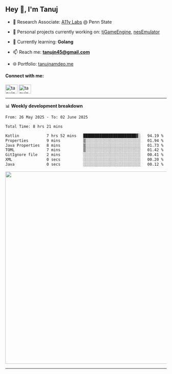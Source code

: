 <h2>Hey 👋, I'm Tanuj</h2>

- 🔬 Research Associate: [A11y Labs](https://a11y.ist.psu.edu/) @ Penn State 

- 🔭 Personal projects currently working on: [tjGameEngine](https://github.com/tanujn45/tjGameEngine), [nesEmulator](https://github.com/tanujn45/nesEmulator)

- 🌱 Currently learning: **Golang**

- 📫 Reach me: **tanujn45@gmail.com**

- 🌐 Portfolio: [tanujnamdeo.me](https://tanujnamdeo.me/)

<h4 align="left">Connect with me:</h4>
<p align="left">
<a href="https://twitter.com/tanujn45" target="blank"><img align="center" src="https://raw.githubusercontent.com/rahuldkjain/github-profile-readme-generator/master/src/images/icons/Social/twitter.svg" alt="tanujn45" height="28" width="38" /></a>
<a href="https://linkedin.com/in/tanujn45" target="blank"><img align="center" src="https://raw.githubusercontent.com/rahuldkjain/github-profile-readme-generator/master/src/images/icons/Social/linked-in-alt.svg" alt="tanujn45" height="28" width="38" /></a>
</p>

-------

📊 **Weekly development breakdown**
<!--START_SECTION:waka-->

```txt
From: 26 May 2025 - To: 02 June 2025

Total Time: 8 hrs 21 mins

Kotlin            7 hrs 52 mins   ███████████████████████▓░   94.19 %
Properties        9 mins          ▒░░░░░░░░░░░░░░░░░░░░░░░░   01.94 %
Java Properties   8 mins          ▒░░░░░░░░░░░░░░░░░░░░░░░░   01.73 %
TOML              7 mins          ▒░░░░░░░░░░░░░░░░░░░░░░░░   01.42 %
GitIgnore file    2 mins          ░░░░░░░░░░░░░░░░░░░░░░░░░   00.41 %
XML               0 secs          ░░░░░░░░░░░░░░░░░░░░░░░░░   00.20 %
Java              0 secs          ░░░░░░░░░░░░░░░░░░░░░░░░░   00.12 %
```

<!--END_SECTION:waka-->

<img src="https://wakatime.com/share/@018e9abd-1aa4-4aa6-9db7-5ca3b999e810/4650b67a-98aa-46b4-b598-3d8a2451f0df.svg" width="600"/>

-------
